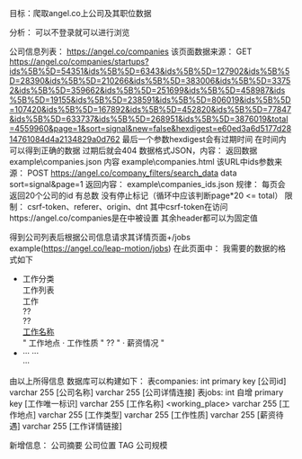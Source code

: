 目标：爬取angel.co上公司及其职位数据

分析：
    可以不登录就可以进行浏览

公司信息列表：
    https://angel.co/companies
    该页面数据来源：
        GET https://angel.co/companies/startups?ids%5B%5D=54351&ids%5B%5D=6343&ids%5B%5D=127902&ids%5B%5D=28390&ids%5B%5D=210266&ids%5B%5D=383006&ids%5B%5D=33752&ids%5B%5D=359662&ids%5B%5D=251699&ids%5B%5D=458987&ids%5B%5D=19155&ids%5B%5D=238591&ids%5B%5D=806019&ids%5B%5D=107420&ids%5B%5D=167892&ids%5B%5D=452820&ids%5B%5D=77847&ids%5B%5D=633737&ids%5B%5D=268951&ids%5B%5D=3876019&total=4559960&page=1&sort=signal&new=false&hexdigest=e60ed3a6d5177d2814761084d4a2134829a0d762
        最后一个参数hexdigest会有过期时间
            在时间内可以得到正确的数据
            过期后就会404
        数据格式JSON，内容：
            返回数据    example\companies.json
            内容        example\companies.html
        该URL中ids参数来源：
            POST    https://angel.co/company_filters/search_data
            data    sort=signal&page=1
            返回内容：
                example\companies_ids.json
                规律：
                    每页会返回20个公司的id
                    有总数
                    没有停止标记（循环中应该判断page*20 <= total）
            限制：
                csrf-token、referer、origin、dnt
                其中csrf-token在访问https://angel.co/companies是在<meta>中被设置
                其余header都可以为固定值

得到公司列表后根据公司信息请求其详情页面+/jobs  example(https://angel.co/leap-motion/jobs)
在此页面中：
    我需要的数据的格式如下
        <ul class="job-listings">
            <li>
                <div>工作分类</div>
                <div>工作列表</div>
                    <div>工作</div>
                        <div>??</div>
                            <div>??</div>
                                <a href=工作链接>工作名称</a>
                                <div>
                                    "
                                    工作地点
                                    ·
                                    工作性质
                                    "
                                    <span>??</span>
                                    <span>
                                    "
                                    ·
                                    薪资情况
                                    "
                                    </span>
                                </div>
            </li>
            <li>
            ···
            ···
            </li>
            ···
        </ul>


由以上所得信息
数据库可以构建如下：
    表companies:
        <id>    int         primary key [公司id]
        <name>  varchar 255             [公司名称]
        <link>  varchar 255             [公司详情连接]
    表jobs:
        <id>            int 自增    primary key  [工作唯一标识]
        <name>          varchar 255             [工作名称]
        <working_place> varchar 255             [工作地点]
        <class>         varchar 255             [工作类型]
        <type>          varchar 255             [工作性质]
        <salary>        varchar 255             [薪资待遇]
        <link>          varchar 255             [工作详情链接]

新增信息：
    公司摘要
    公司位置
    TAG
    公司规模
    